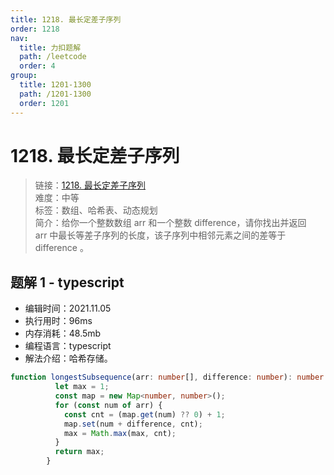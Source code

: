 ```yaml
---
title: 1218. 最长定差子序列
order: 1218
nav:
  title: 力扣题解
  path: /leetcode
  order: 4
group:
  title: 1201-1300
  path: /1201-1300
  order: 1201
---
```


# 1218. 最长定差子序列
    
> 链接：[1218. 最长定差子序列](https://leetcode-cn.com/problems/longest-arithmetic-subsequence-of-given-difference/)  
> 难度：中等  
> 标签：数组、哈希表、动态规划  
> 简介：给你一个整数数组 arr 和一个整数 difference，请你找出并返回 arr 中最长等差子序列的长度，该子序列中相邻元素之间的差等于 difference 。
      
## 题解 1 - typescript
- 编辑时间：2021.11.05
- 执行用时：96ms
- 内存消耗：48.5mb
- 编程语言：typescript
- 解法介绍：哈希存储。
```typescript
function longestSubsequence(arr: number[], difference: number): number {
          let max = 1;
          const map = new Map<number, number>();
          for (const num of arr) {
            const cnt = (map.get(num) ?? 0) + 1;
            map.set(num + difference, cnt);
            max = Math.max(max, cnt);
          }
          return max;
        }
```

      